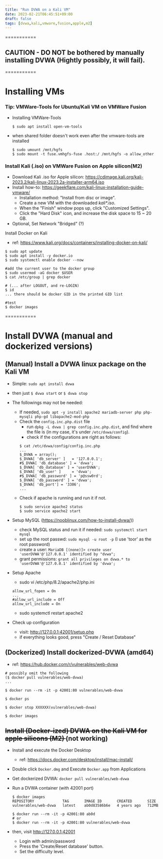 ```yaml
---
title: "Run DVWA on a Kali VM"
date: 2023-02-21T06:45:51+09:00
draft: false
tags: [dvwa,kali,vmware,fusion,apple,m2]
---
```


===========
## CAUTION - DO NOT be bothered by manually installing DVWA (Hightly possibly, it will fail).

===========
# Installing VMs

### Tip: VMWare-Tools for Ubuntu/Kali VM on VMWare Fusion
- Installing VMWare-Tools
    ```
    $ sudo apt install open-vm-tools
    ```
- when shared folder doesn't work even after the vmware-tools are installed
    ```
    $ sudo umount /mnt/hgfs
    $ sudo mount -t fuse.vmhgfs-fuse .host:/ /mnt/hgfs -o allow_other
    ```

### Install Kali (.iso) on VMWare Fusion on Apple silicon(M2)
- Download Kali .iso for Apple silicon: https://cdimage.kali.org/kali-2023.2/kali-linux-2023.2a-installer-arm64.iso
- Install how-to: https://geekflare.com/kali-linux-installation-guide-vmware/
    - Installation method: "Install from disc or image".
    - Create a new VM with the downloaded _kali*.iso_.
    - When the "Finish" window pops up, click "Customized Settings".
    - Click the "Hard Disk" icon, and increase the disk space to 15 ~ 20 GB.
- Optional, Set Network "Bridged" (?)

 Install Docker on Kali

- ref: https://www.kali.org/docs/containers/installing-docker-on-kali/
```
$ sudo apt update
$ sudo apt install -y docker.io
$ sudo systemctl enable docker --now 

#add the current user to the docker group
$ sudo usermod -aG docker $USER
$ cat /etc/group | grep docker 

# (... after LOGOUT, and re-LOGIN)
$ id 
... there should be docker GID in the printed GID list

#test
$ docker images
```

===========
# Install DVWA (manual and dockerized versions)

## (Manual) Install a DVWA linux package on the Kali VM
- Simple: `sudo apt install dvwa`
- then just `$ dvwa start` or `$ dvwa stop`
- The followings may not be needed:
    - If needed, `sudo apt -y install apache2 mariadb-server php php-mysqli php-gd libapache2-mod-php`
    - Check the `config.inc.php.dist` file
        - run `dpkg -L dvwa | grep config.inc.php.dist`, and find where the file is (in my case, it's under `/etc/dvwa/config`).
        - check if the configurations are right as follows:
        ```
        $ cat /etc/dvwa/config/config.inc.php
        ...
        $_DVWA = array();
        $_DVWA[ 'db_server' ]   = '127.0.0.1';
        #$_DVWA[ 'db_database' ] = 'dvwa';
        $_DVWA[ 'db_database' ] = 'userDVWA';
        $_DVWA[ 'db_user' ]     = 'dvwa';
        #$_DVWA[ 'db_password' ] = 'p@ssw0rd';
        $_DVWA[ 'db_password' ] = 'dvwa';
        $_DVWA[ 'db_port'] = '3306';
        ...
        ```
    - Check if apache is running and run it if not.
        ```
        $ sudo service apache2 status
        $ sudo service apache2 start
        ```
- Setup MySQL (https://nooblinux.com/how-to-install-dvwa/))
    - check MySQL status and run it if needed: `sudo systemctl start mysql`
    - set up the root passwd: `sudo mysql -u root -p` (I use 'toor' as the root password)
    - create a user: `MariaDB [(none)]> create user 'userDVWA'@'127.0.0.1' identified by "dvwa";`
    - grant permissions: `grant all privileges on dvwa.* to 'userDVWA'@'127.0.0.1' identified by 'dvwa';`

- Setup Apache
    - sudo vi /etc/php/8.2/apache2/php.ini
    ```
    allow_url_fopen = On
    ...
    #allow_url_include = Off
    allow_url_include = On
    ```  
    - sudo systemctl restart apache2


- Check up configuration
    - visit: http://127.0.0.1:42001/setup.php
    - if everything looks good, press "Create / Reset Database"


## (Dockerized) Install dockerized-DVWA (amd64)

- ref: https://hub.docker.com/r/vulnerables/web-dvwa

```
# possibly omit the following
($ docker pull vulnerables/web-dvwa)
...

$ docker run --rm -it -p 42001:80 vulnerables/web-dvwa 

$ docker ps    

$ docker stop XXXXXX(vulnerables/web-dvwa)

$ docker images
```

## <strike> Install (Docker-ized) DVWA on the Kali VM for apple silicons (M2) </strike> (not working)

- Install and execute the Docker Desktop
    - ref: https://docs.docker.com/desktop/install/mac-install/
- Double click `Docker.dmg` and Execute `Docker.app` from Applications

- Get dockerized DVWA: `docker pull vulnerables/web-dvwa`

- Run a DVWA container (with 42001 port)
    ```
    $ docker images                  
    REPOSITORY             TAG       IMAGE ID       CREATED       SIZE
    vulnerables/web-dvwa   latest    ab0d83586b6e   4 years ago   712MB

    $ docker run --rm -it -p 42001:80 ab0d  
    # or
    $ docker run --rm -it -p 42001:80 vulnerables/web-dvwa
    ```
- then, visit http://127.0.0.1:42001
    - Login with admin/password
    - Press the 'Create/Reset database' button.
    - Set the difficulty level.